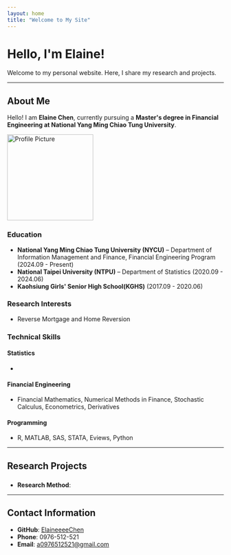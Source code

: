 ```yaml
---
layout: home
title: "Welcome to My Site"
---
```


# Hello, I'm Elaine!

Welcome to my personal website. Here, I share my research and projects.

---

## About Me

Hello! I am **Elaine Chen**, currently pursuing a **Master's degree in Financial Engineering at National Yang Ming Chiao Tung University**.


<img src="https://github.com/user-attachments/assets/7f153356-cef0-48d4-8c5d-4965c6881553" alt="Profile Picture" width="200">


### Education
- **National Yang Ming Chiao Tung University (NYCU)** – Department of Information Management and Finance, Financial Engineering Program (2024.09 - Present)
- **National Taipei University (NTPU)** – Department of Statistics (2020.09 - 2024.06)
- **Kaohsiung Girls' Senior High School(KGHS)** (2017.09 - 2020.06)

### Research Interests
- Reverse Mortgage and Home Reversion

### Technical Skills
#### Statistics
- 

#### Financial Engineering
- Financial Mathematics, Numerical Methods in Finance, Stochastic Calculus, Econometrics, Derivatives

#### Programming
- R, MATLAB, SAS, STATA, Eviews, Python

---

## Research Projects
### 
- **Research Method**:

---

## Contact Information
- **GitHub**: [ElaineeeeChen](https://github.com/ElaineeeeChen)
- **Phone**: 0976-512-521
- **Email**: [a0976512521@gmail.com](mailto:a0976512521@gmail.com)
